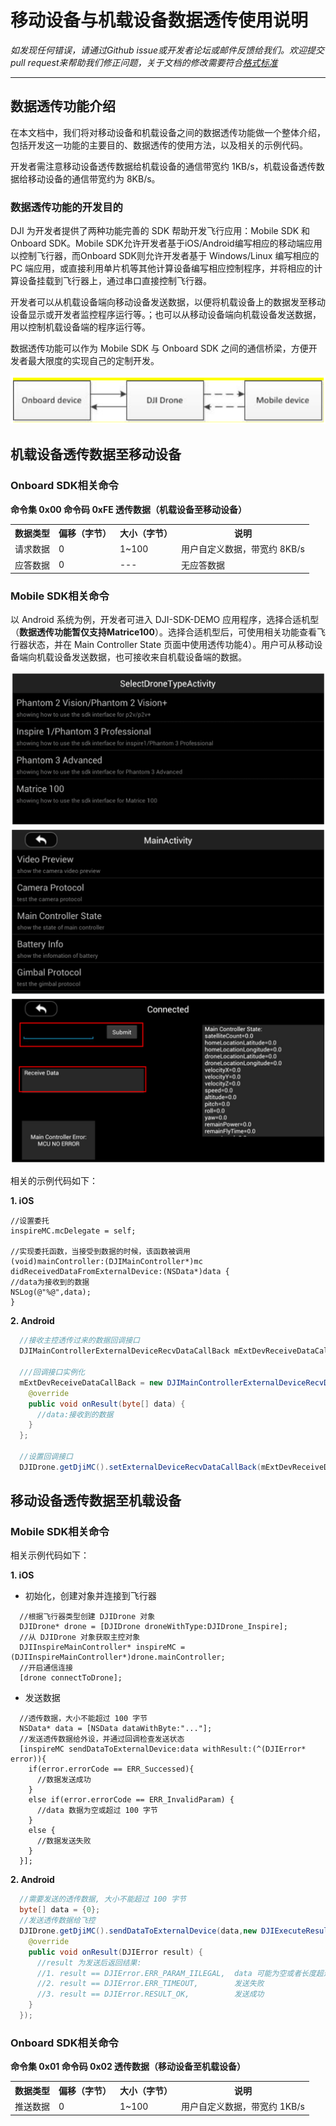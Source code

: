 # 移动设备与机载设备数据透传使用说明

*如发现任何错误，请通过Github issue或开发者论坛或邮件反馈给我们。欢迎提交pull request来帮助我们修正问题，关于文档的修改需要符合[格式标准](https://github.com/dji-sdk/Onboard-SDK/issues/19)*

---

## 数据透传功能介绍

在本文档中，我们将对移动设备和机载设备之间的数据透传功能做一个整体介绍，包括开发这一功能的主要目的、数据透传的使用方法，以及相关的示例代码。

开发者需注意移动设备透传数据给机载设备的通信带宽约 1KB/s，机载设备透传数据给移动设备的通信带宽约为 8KB/s。

### 数据透传功能的开发目的

DJI 为开发者提供了两种功能完善的 SDK 帮助开发飞行应用：Mobile SDK 和 Onboard SDK。Mobile SDK允许开发者基于iOS/Android编写相应的移动端应用以控制飞行器，而Onboard SDK则允许开发者基于 Windows/Linux 编写相应的 PC 端应用，或直接利用单片机等其他计算设备编写相应控制程序，并将相应的计算设备挂载到飞行器上，通过串口直接控制飞行器。

开发者可以从机载设备端向移动设备发送数据，以便将机载设备上的数据发至移动设备显示或开发者监控程序运行等。；也可以从移动设备端向机载设备发送数据，用以控制机载设备端的程序运行等。

数据透传功能可以作为 Mobile SDK 与 Onboard SDK 之间的通信桥梁，方便开发者最大限度的实现自己的定制开发。

![streamFrame](Images/streamFrame.png)

## 机载设备透传数据至移动设备

### Onboard SDK相关命令

**命令集 0x00 命令码 0xFE 透传数据（机载设备至移动设备）**
<table>
<tr>
  <th>数据类型</th>
  <th>偏移（字节）</th>
  <th>大小（字节）</th>
  <th>说明</th>
</tr>

<tr>
  <td >请求数据</td>
  <td>0</td>
  <td>1~100</td>
  <td>用户自定义数据，带宽约 8KB/s</td>
</tr>

<tr>
 <td >应答数据</td>
  <td>0</td>
  <td>---</td>
  <td>无应答数据</td>
</tr>

</table>

### Mobile SDK相关命令

以 Android 系统为例，开发者可进入 DJI-SDK-DEMO 应用程序，选择合适机型（**数据透传功能暂仅支持Matrice100**）。选择合适机型后，可使用相关功能查看飞行器状态，并在 Main Controller State 页面中使用透传功能4）。用户可从移动设备端向机载设备发送数据，也可接收来自机载设备端的数据。

![SDK1](Images/SDKDemoMain.png)
![SDK2](Images/SDKDemoRelative.png)
![SDK3](Images/SDKDemoTTI.png)

相关的示例代码如下：

**1. iOS**

~~~cSharp
//设置委托
inspireMC.mcDelegate = self;
  
//实现委托函数，当接受到数据的时候，该函数被调用
(void)mainController:(DJIMainController*)mc didReceivedDataFromExternalDevice:(NSData*)data {
//data为接收到的数据
NSLog(@"%@",data);
}
~~~
  
**2. Android** 

~~~java
  //接收主控透传过来的数据回调接口
  DJIMainControllerExternalDeviceRecvDataCallBack mExtDevReceiveDataCallBack = null;
  
  ///回调接口实例化
  mExtDevReceiveDataCallBack = new DJIMainControllerExternalDeviceRecvDataCallBack() {
    @override
    public void onResult(byte[] data) {
      //data:接收到的数据
    }
  };
  
  //设置回调接口
  DJIDrone.getDjiMC().setExternalDeviceRecvDataCallBack(mExtDevReceiveDataCallBack);
~~~

## 移动设备透传数据至机载设备 

### Mobile SDK相关命令

相关示例代码如下：

**1. iOS**

  - 初始化，创建对象并连接到飞行器
  
~~~cSharp
  //根据飞行器类型创建 DJIDrone 对象
  DJIDrone* drone = [DJIDrone droneWithType:DJIDrone_Inspire];
  //从 DJIDrone 对象获取主控对象
  DJIInspireMainController* inspireMC = (DJIInspireMainController*)drone.mainController;
  //开启通信连接
  [drone connectToDrone];
~~~

  - 发送数据
  
~~~cSharp
  //透传数据，大小不能超过 100 字节
  NSData* data = [NSData dataWithByte:"..."];
  //发送透传数据给外设，并通过回调检查发送状态
  [inspireMC sendDataToExternalDevice:data withResult:(^(DJIError* error)){
    if(error.errorCode == ERR_Successed){
      //数据发送成功
    }
    else if(error.errorCode == ERR_InvalidParam) {
      //data 数据为空或超过 100 字节
    }
    else {
      //数据发送失败
    }
  }];
~~~
  
**2. Android**

~~~java
  //需要发送的透传数据, 大小不能超过 100 字节
  byte[] data = {0};
  //发送透传数据给飞控
  DJIDrone.getDjiMC().sendDataToExternalDevice(data,new DJIExecuteResultCallback(){
    @override
    public void onResult(DJIError result) {
      //result 为发送后返回结果:
      //1. result == DJIError.ERR_PARAM_IILEGAL,  data 可能为空或者长度超过 100
      //2. result == DJIError.ERR_TIMEOUT,        发送失败
      //3. result == DJIError.RESULT_OK,          发送成功
    }
  });
~~~

### Onboard SDK相关命令
**命令集 0x01 命令码 0x02 透传数据（移动设备至机载设备）**

<table>
<tr>
  <th>数据类型</th>
  <th>偏移（字节）</th>
  <th>大小（字节）</th>
  <th>说明</th>
</tr>

<tr>
  <td >推送数据</td>
  <td>0</td>
  <td>1~100</td>
  <td>用户自定义数据，带宽约 1KB/s</td>
</tr>
</table>
